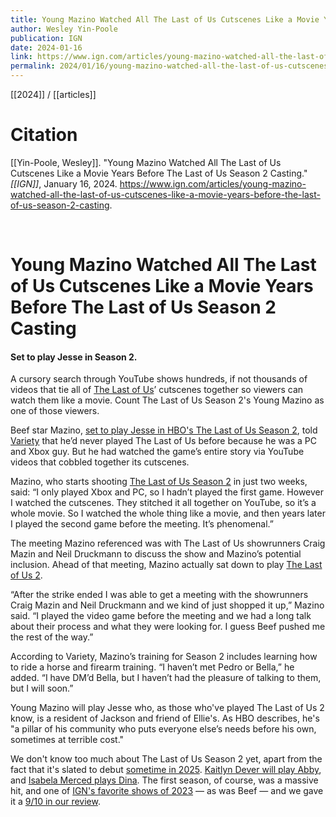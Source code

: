 ```yaml
---
title: Young Mazino Watched All The Last of Us Cutscenes Like a Movie Years Before The Last of Us Season 2 Casting
author: Wesley Yin-Poole
publication: IGN
date: 2024-01-16
link: https://www.ign.com/articles/young-mazino-watched-all-the-last-of-us-cutscenes-like-a-movie-years-before-the-last-of-us-season-2-casting
permalink: 2024/01/16/young-mazino-watched-all-the-last-of-us-cutscenes-like-a-movie-years-before-the-last-of-us-season-2-casting
---
```


[[2024]] / [[articles]]

# Citation

[[Yin-Poole, Wesley]]. "Young Mazino Watched All The Last of Us Cutscenes Like a Movie Years Before The Last of Us Season 2 Casting." *[[IGN]]*, January 16, 2024. <https://www.ign.com/articles/young-mazino-watched-all-the-last-of-us-cutscenes-like-a-movie-years-before-the-last-of-us-season-2-casting>.

<br>

# Young Mazino Watched All The Last of Us Cutscenes Like a Movie Years Before The Last of Us Season 2 Casting

#### Set to play Jesse in Season 2.

A cursory search through YouTube shows hundreds, if not thousands of videos that tie all of [The Last of Us](https://www.ign.com/games/the-last-of-us)’ cutscenes together so viewers can watch them like a movie. Count The Last of Us Season 2's Young Mazino as one of those viewers.

Beef star Mazino, [set to play Jesse in HBO's The Last of Us Season 2](https://www.ign.com/articles/hbos-the-last-of-us-season-2-has-found-who-will-play-jesse), told [Variety](https://variety.com/2024/tv/news/young-mazino-the-last-of-us-season-2-casting-filming-training-1235872469/) that he’d never played The Last of Us before because he was a PC and Xbox guy. But he had watched the game’s entire story via YouTube videos that cobbled together its cutscenes.

Mazino, who starts shooting [The Last of Us Season 2](https://www.ign.com/articles/the-last-of-us-predicting-season-2) in just two weeks, said: “I only played Xbox and PC, so I hadn’t played the first game. However I watched the cutscenes. They stitched it all together on YouTube, so it’s a whole movie. So I watched the whole thing like a movie, and then years later I played the second game before the meeting. It’s phenomenal.”

The meeting Mazino referenced was with The Last of Us showrunners Craig Mazin and Neil Druckmann to discuss the show and Mazino’s potential inclusion. Ahead of that meeting, Mazino actually sat down to play [The Last of Us 2](https://www.ign.com/games/the-last-of-us-2).

“After the strike ended I was able to get a meeting with the showrunners Craig Mazin and Neil Druckmann and we kind of just shopped it up,” Mazino said. “I played the video game before the meeting and we had a long talk about their process and what they were looking for. I guess Beef pushed me the rest of the way.”

According to Variety, Mazino’s training for Season 2 includes learning how to ride a horse and firearm training. “I haven’t met Pedro or Bella,” he added. “I have DM’d Bella, but I haven’t had the pleasure of talking to them, but I will soon.”

Young Mazino will play Jesse who, as those who've played The Last of Us 2 know, is a resident of Jackson and friend of Ellie's. As HBO describes, he's "a pillar of his community who puts everyone else’s needs before his own, sometimes at terrible cost."

We don't know too much about The Last of Us Season 2 yet, apart from the fact that it's slated to debut [sometime in 2025](https://www.ign.com/articles/the-last-of-us-season-2-release-date-2025). [Kaitlyn Dever will play Abby](https://www.ign.com/articles/hbos-the-last-of-us-season-2-finds-its-abby-in-kaitlyn-dever), and [Isabela Merced plays Dina](https://www.ign.com/articles/hbos-the-last-of-us-season-two-will-feature-isabela-merced-as-dina). The first season, of course, was a massive hit, and one of [IGN's favorite shows of 2023](https://www.ign.com/articles/best-tv-shows-2023) — as was Beef — and we gave it a [9/10 in our review](https://www.ign.com/articles/the-last-of-us-season-1-review).